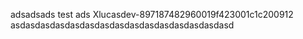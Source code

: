 adsadsads
test
ads
Xlucasdev-897187482960019f423001c1c200912
asdasdasdasdasdasdasdasdasdasdasdasdasdasdasd

